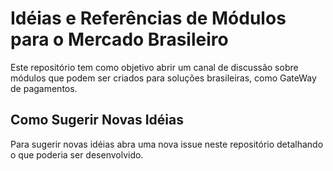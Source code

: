 # Idéias e Referências de Módulos para o Mercado Brasileiro

Este repositório tem como objetivo abrir um canal de discussão sobre módulos que podem ser criados para soluções brasileiras, como GateWay de pagamentos.

## Como Sugerir Novas Idéias

Para sugerir novas idéias abra uma nova issue neste repositório detalhando o que poderia ser desenvolvido.
